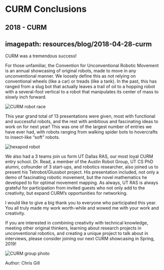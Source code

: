 # CURM Conclusions
## 2018 - CURM
## imagepath: resources/blog/2018-04-28-curm

CURM was a tremendous success!

For those unfamiliar, the Convention for Unconventional Robotic Movement is an annual showcasing of original robots, made to move in any unconventional manner. We loosely define this as not relying on conventional wheels (like a car) or treads (like a tank). In the past, this has ranged from a slug bot that actually leaves a trail of oil to a hopping robot with a several-foot vertical to a robot that manipulates its center of mass to slowly inch forward.

<img alt="CURM robot race" src="{{ site.baseurl }}/{{ page.imagepath }}/1.png" style="max-width:80%">

This year grand total of 13 presentations were given, most with functional and successful robots, and the rest with ambitious and fascinating ideas to work on for next year!  This was one of the largest number of entries we have ever had, with robots ranging from walking spider bots to hovercrafts to insect-like “soft” robots.

<img alt="hexapod robot" src="{{ site.baseurl }}/{{ page.imagepath }}/2.png" style="max-width:80%">

We also had a 3 teams join us form UT Dallas RAS, our most loyal CURM entry school. Dr. Read, a member of the Austin Robot Group, UT CS PhD alumni, cofounder of 3 start-ups, and robotics researcher, also joined us to present his Tetrobot/Glussbot project. His presentation included, not only a demo of fascinating robotic movement, but the novel mathematics he developed to for optimal movement mapping. As always, UT RAS is always grateful for participation from invited guests who not only add to the creativity, but expand CURM’s opportunities for networking.

I would like to give a big thank you to everyone who participated this year. You all truly made my work worth-while and wowed me with your work and creativity.

If you are interested in combining creativity with technical knowledge, meeting other original thinkers, learning about research projects in unconventional robotics, and creating a unique project to talk about in interviews, please consider joining our next CURM showcasing in Spring, 2019!

<img alt="CURM group photo" src="{{ site.baseurl }}/{{ page.imagepath }}/3.png" style="max-width:80%">

Author: Chris Gill